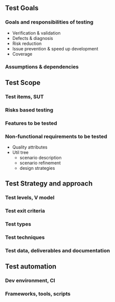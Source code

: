 ## Test Goals

### Goals and responsibilities of testing

* Verification & validation
* Defects & diagnosis
* Risk reduction
* Issue prevention & speed up development
* Coverage

### Assumptions & dependencies

## Test Scope

### Test items, SUT

### Risks based testing

### Features to be tested

### Non-functional requirements to be tested
* Quality attributes
* Util tree
  * scenario description
  * scenario refinement
  * design strategies

## Test Strategy and approach

### Test levels, V model

### Test exit criteria

### Test types

### Test techniques

### Test data, deliverables and documentation

## Test automation

### Dev environment, CI

### Frameworks, tools, scripts